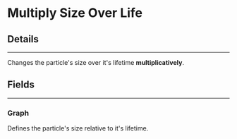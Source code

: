 # Multiply Size Over Life

## Details

---

Changes the particle's size over it's lifetime **multiplicatively**.

## Fields

---

### Graph

Defines the particle's size relative to it's lifetime.
